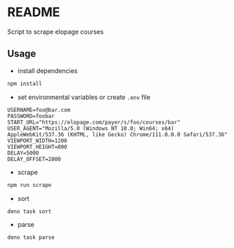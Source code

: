 # README

Script to scrape elopage courses



## Usage

- install dependencies

```sh
npm install
```

- set environmental variables or create `.env` file

```
USERNAME=foo@bar.com
PASSWORD=foobar
START_URL="https://elopage.com/payer/s/foo/courses/bar"
USER_AGENT="Mozilla/5.0 (Windows NT 10.0; Win64; x64) AppleWebKit/537.36 (KHTML, like Gecko) Chrome/111.0.0.0 Safari/537.36"
VIEWPORT_WIDTH=1200
VIEWPORT_HEIGHT=800
DELAY=5000
DELAY_OFFSET=2000
```

- scrape

```sh
npm run scrape
```

- sort

```sh
deno task sort
```

- parse

```sh
deno task parse
```
